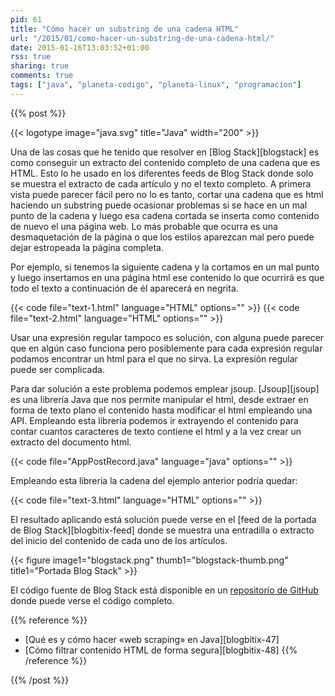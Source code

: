 ```yaml
---
pid: 61
title: "Cómo hacer un substring de una cadena HTML"
url: "/2015/01/como-hacer-un-substring-de-una-cadena-html/"
date: 2015-01-16T13:03:52+01:00
rss: true
sharing: true
comments: true
tags: ["java", "planeta-codigo", "planeta-linux", "programacion"]
---
```


{{% post %}}


{{< logotype image="java.svg" title="Java" width="200" >}}

Una de las cosas que he tenido que resolver en [Blog Stack][blogstack] es como conseguir un extracto del contenido completo de una cadena que es HTML. Esto lo he usado en los diferentes feeds de Blog Stack donde solo se muestra el extracto de cada artículo y no el texto completo. A primera vista puede parecer fácil pero no lo es tanto, cortar una cadena que es html haciendo un substring puede ocasionar problemas si se hace en un mal punto de la cadena y luego esa cadena cortada se inserta como contenido de nuevo el una página web. Lo más probable que ocurra es una desmaquetación de la página o que los estilos aparezcan mal pero puede dejar estropeada la página completa.

Por ejemplo, si tenemos la siguiente cadena y la cortamos en un mal punto y luego insertamos en una página html ese contenido lo que ocurrirá es que todo el texto a continuación de él aparecerá en negrita.

{{< code file="text-1.html" language="HTML" options="" >}}
{{< code file="text-2.html" language="HTML" options="" >}}

Usar una expresión regular tampoco es solución, con alguna puede parecer que en algún caso funciona pero posiblemente para cada expresión regular podamos encontrar un html para el que no sirva. La expresión regular puede ser complicada.

Para dar solución a este problema podemos emplear jsoup. [Jsoup][jsoup] es una librería Java que nos permite manipular el html, desde extraer en forma de texto plano el contenido hasta modificar el html empleando una API. Empleando esta librería podemos ir extrayendo el contenido para contar cuantos caracteres de texto contiene el html y a la vez crear un extracto del documento html.

{{< code file="AppPostRecord.java" language="java" options="" >}}

Empleando esta librería la cadena del ejemplo anterior podría quedar:

{{< code file="text-3.html" language="HTML" options="" >}}

El resultado aplicando está solución puede verse en el [feed de la portada de Blog Stack][blogbitix-feed] donde se muestra una entradilla o extracto del inicio del contenido de cada uno de los artículos.

<div class="media">
	{{< figure
    	image1="blogstack.png" thumb1="blogstack-thumb.png" title1="Portada Blog Stack" >}}
</div>

El código fuente de Blog Stack está disponible en un [repositorio de GitHub](https://github.com/picodotdev/blog-stack/tree/master) donde puede verse el código completo.

{{% reference %}}

* [Qué es y cómo hacer «web scraping» en Java][blogbitix-47]
* [Cómo filtrar contenido HTML de forma segura][blogbitix-48]
{{% /reference %}}

{{% /post %}}
